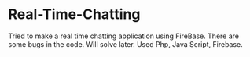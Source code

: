 # Real-Time-Chatting
Tried to make a real time chatting application using FireBase. There are some bugs in the code. Will solve later. 
Used Php, Java Script, Firebase.
